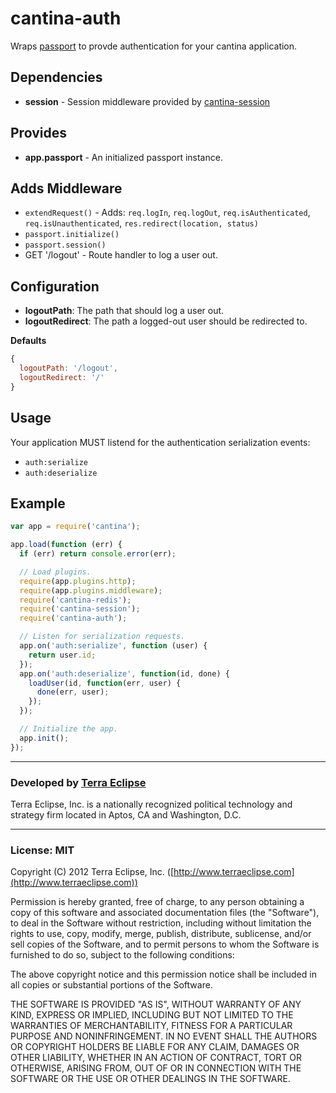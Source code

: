 cantina-auth
==============

Wraps [passport]() to provde authentication for your cantina application.

Dependencies
------------
- **session** - Session middleware provided by [cantina-session](https://github.com/cantina/cantina-session)

Provides
--------
- **app.passport** - An initialized passport instance.

Adds Middleware
---------------
- `extendRequest()` - Adds: `req.logIn`, `req.logOut`, `req.isAuthenticated`, `req.isUnauthenticated`, `res.redirect(location, status)`
- `passport.initialize()`
- `passport.session()`
- GET '/logout' - Route handler to log a user out.

Configuration
-------------
- **logoutPath**: The path that should log a user out.
- **logoutRedirect**: The path a logged-out user should be redirected to.

**Defaults**
```js
{
  logoutPath: '/logout',
  logoutRedirect: '/'
}
```

Usage
-----
Your application MUST listend for the authentication serialization events:
- `auth:serialize`
- `auth:deserialize`

Example
-------
```js
var app = require('cantina');

app.load(function (err) {
  if (err) return console.error(err);

  // Load plugins.
  require(app.plugins.http);
  require(app.plugins.middleware);
  require('cantina-redis');
  require('cantina-session');
  require('cantina-auth');

  // Listen for serialization requests.
  app.on('auth:serialize', function (user) {
    return user.id;
  });
  app.on('auth:deserialize', function(id, done) {
    loadUser(id, function(err, user) {
      done(err, user);
    });
  });

  // Initialize the app.
  app.init();
});
```

- - -
### Developed by [Terra Eclipse](http://www.terraeclipse.com)
Terra Eclipse, Inc. is a nationally recognized political technology and
strategy firm located in Aptos, CA and Washington, D.C.
- - -
### License: MIT
Copyright (C) 2012 Terra Eclipse, Inc. ([http://www.terraeclipse.com](http://www.terraeclipse.com))

Permission is hereby granted, free of charge, to any person obtaining a copy
of this software and associated documentation files (the "Software"), to deal
in the Software without restriction, including without limitation the rights
to use, copy, modify, merge, publish, distribute, sublicense, and/or sell
copies of the Software, and to permit persons to whom the Software is furnished
to do so, subject to the following conditions:

The above copyright notice and this permission notice shall be included in
all copies or substantial portions of the Software.

THE SOFTWARE IS PROVIDED "AS IS", WITHOUT WARRANTY OF ANY KIND, EXPRESS OR
IMPLIED, INCLUDING BUT NOT LIMITED TO THE WARRANTIES OF MERCHANTABILITY,
FITNESS FOR A PARTICULAR PURPOSE AND NONINFRINGEMENT. IN NO EVENT SHALL THE
AUTHORS OR COPYRIGHT HOLDERS BE LIABLE FOR ANY CLAIM, DAMAGES OR OTHER
LIABILITY, WHETHER IN AN ACTION OF CONTRACT, TORT OR OTHERWISE, ARISING FROM,
OUT OF OR IN CONNECTION WITH THE SOFTWARE OR THE USE OR OTHER DEALINGS IN THE
SOFTWARE.
